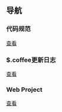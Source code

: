 ## 导航

### 代码规范
[查看](/mimiko/acfun-web/tree/master/doc/code-style.md)

### $.coffee更新日志
[查看](/mimiko/acfun-midware/blob/master/$/readme.md)

### Web Project
[查看](/mimiko/acfun-web)